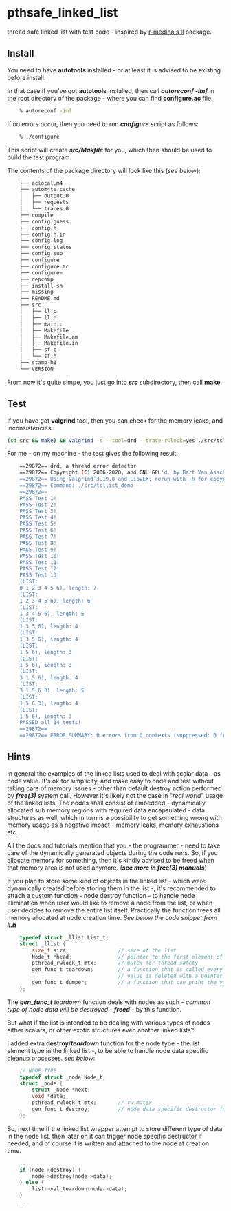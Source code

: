 # pthsafe_linked_list
thread safe linked list with test code - inspired by [r-medina's ll](https://github.com/r-medina/ll) package.

## Install

You need to have **autotools** installed - or at least it is advised to be existing before install.

In that case if you've got **autotools** installed, then call ***autoreconf -imf*** in the root directory of the package - where you can find **configure.ac** file.

```bash
    % autoreconf -imf
```

If no errors occur, then you need to run ***configure*** script as follows:

```bash
    % ./configure
```

This script will create ***src/Makfile*** for you, which then should be used to build the test program.

The contents of the package directory will look like this (*see below*):

```bash
    ├── aclocal.m4
    ├── autom4te.cache
    │   ├── output.0
    │   ├── requests
    │   └── traces.0
    ├── compile
    ├── config.guess
    ├── config.h
    ├── config.h.in
    ├── config.log
    ├── config.status
    ├── config.sub
    ├── configure
    ├── configure.ac
    ├── configure~
    ├── depcomp
    ├── install-sh
    ├── missing
    ├── README.md
    ├── src
    │   ├── ll.c
    │   ├── ll.h
    │   ├── main.c
    │   ├── Makefile
    │   ├── Makefile.am
    │   ├── Makefile.in
    │   ├── sf.c
    │   └── sf.h
    ├── stamp-h1
    └── VERSION
```

From now it's quite simpe, you just go into ***src*** subdirectory, then call **make**.

## Test

If you have got **valgrind** tool, then you can check for the memory leaks, and inconsistencies.

```bash
(cd src && make) && valgrind -s --tool=drd --trace-rwlock=yes ./src/tsllist_demo && (cd src/ && make clean)
```

For me - on my machine - the test gives the following result:

```bash
    ==29872== drd, a thread error detector
    ==29872== Copyright (C) 2006-2020, and GNU GPL'd, by Bart Van Assche.
    ==29872== Using Valgrind-3.19.0 and LibVEX; rerun with -h for copyright info
    ==29872== Command: ./src/tsllist_demo
    ==29872== 
    PASS Test 1!
    PASS Test 2!
    PASS Test 3!
    PASS Test 4!
    PASS Test 5!
    PASS Test 6!
    PASS Test 7!
    PASS Test 8!
    PASS Test 9!
    PASS Test 10!
    PASS Test 11!
    PASS Test 12!
    PASS Test 13!
    (LIST:
    0 1 2 3 4 5 6), length: 7
    (LIST:
    1 2 3 4 5 6), length: 6
    (LIST:
    1 3 4 5 6), length: 5
    (LIST:
    1 3 5 6), length: 4
    (LIST:
    1 3 5 6), length: 4
    (LIST:
    1 5 6), length: 3
    (LIST:
    1 5 6), length: 3
    (LIST:
    3 1 5 6), length: 4
    (LIST:
    3 1 5 6 3), length: 5
    (LIST:
    1 5 6 3), length: 4
    (LIST:
    1 5 6), length: 3
    PASSED all 14 tests!
    ==29872== 
    ==29872== ERROR SUMMARY: 0 errors from 0 contexts (suppressed: 0 from 0)
```

## Hints

In general the examples of the linked lists used to deal with scalar data - as node value. It's ok for simplicity, and make easy to code and test without taking care of memory issues - other than default destroy action performed by ***free(3)*** system call. However it's likely not the case in "*real world*" usage of the linked lists. The nodes shall consist of embedded - dynamically allocated sub memory regions with required data encapsulated - data structures as well, which in turn is a possibility to get something wrong with memory usage as a negative impact - memory leaks, memory exhaustions etc.

All the docs and tutorials mention that you - the programmer - need to take care of the dynamically generated objects during the code runs. So, if you allocate memory for something, then it's kindly advised to be freed when that memory area is not used anymore. (***see more in free(3) manuals***)

If you plan to store some kind of objects in the linked list - which were dynamically created before storing them in the list -, it's recommended to attach a custom function - node destroy function - to handle node elimination when user would like to remove a node from the list, or when user decides to remove the entire list itself. Practically the function frees all memory allocated at node creation time. *See below the code snippet from **ll.h***

```C
    typedef struct _llist List_t;
    struct _llist {
        size_t size;                // size of the list
        Node_t *head;               // pointer to the first element of the list
        pthread_rwlock_t mtx;       // mutex for thread safety
        gen_func_t teardown;        // a function that is called every time a 
                                    // value is deleted with a pointer to that value
        gen_func_t dumper;          // a function that can print the values in a linked list
    };
```

The ***gen_func_t** teardown* function deals with nodes as such - *common type of node data will be destroyed* - ***freed*** - by this function. 

But what if the list is intended to be dealing with various types of nodes - either scalars, or other exotic structures even another linked lists?

I added extra **destroy**/***teardown*** function for the node type - the list element type in the linked list -, to be able to handle node data specific cleanup processes. *see below*:

```C
    // NODE TYPE
    typedef struct _node Node_t;
    struct _node {
        struct _node *next;
        void *data;
        pthread_rwlock_t mtx;       // rw mutex
        gen_func_t destroy;         // node data specific destructor function
    };
```

So, next time if the linked list wrapper attempt to store different type of data in the node list, then later on it can trigger node specific destructor if needed, and of course it is written and attached to the node at creation time.

```C
    ...
    if (node->destroy) {
        node->destroy(node->data);
    } else {
        list->val_teardown(node->data);
    }
    ...
```